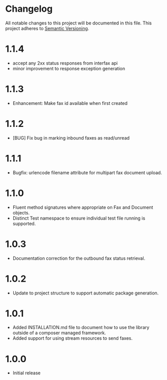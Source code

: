 # Changelog

All notable changes to this project will be documented in this file. This project adheres to [Semantic Versioning](http://semver.org/).

1.1.4
=====
+ accept any 2xx status responses from interfax api
+ minor improvement to response exception generation

1.1.3
=====
+ Enhancement: Make fax id available when first created

1.1.2
=====
+ [BUG] Fix bug in marking inbound faxes as read/unread

1.1.1
=====
+ Bugfix: urlencode filename attribute for multipart fax document upload.

1.1.0
=====
+ Fluent method signatures where appropriate on Fax and Document objects.
+ Distinct Test namespace to ensure individual test file running is supported.

1.0.3
=====
+ Documentation correction for the outbound fax status retrieval.

1.0.2
=====
+ Update to project structure to support automatic package generation.

1.0.1
=====
+ Added INSTALLATION.md file to document how to use the library outside of a composer managed framework.
+ Added support for using stream resources to send faxes.

1.0.0
=====
+ Initial release